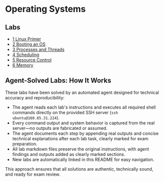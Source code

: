 # Operating Systems

## Labs

- [1 Linux Primer](1%20Linux%20Primer.md)
- [2 Booting an OS](2%20Booting%20an%20OS.md)
- [3 Processes and Threads](3%20Processes%20and%20Threads.md)
- [4 Scheduling](4%20Scheduling.md)
- [5 Resource Control](5%20Resource%20Control.md)
- [6 Memory](6%20Memory.md)

## Agent-Solved Labs: How It Works

These labs have been solved by an automated agent designed for technical accuracy and reproducibility:

- The agent reads each lab's instructions and executes all required shell commands directly on the provided SSH server (`ssh ubuntu@160.85.31.224`).
- Every command output and system behavior is captured from the real server—no outputs are fabricated or assumed.
- The agent documents each step by appending real outputs and concise technical explanations after each lab task, clearly marked for exam preparation.
- All lab markdown files preserve the original instructions, with agent findings and outputs added as clearly marked sections.
- New labs are automatically linked in this README for easy navigation.

This approach ensures that all solutions are authentic, technically sound, and ready for exam review.
